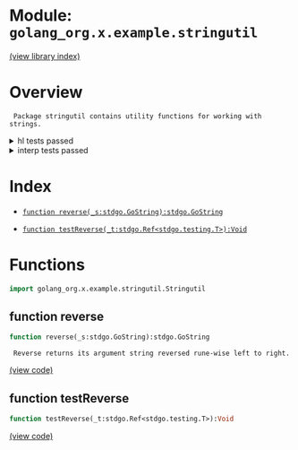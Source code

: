 # Module: `golang_org.x.example.stringutil`

[(view library index)](../../../../golibs.md)


# Overview


```
 Package stringutil contains utility functions for working with strings.
```
<details><summary>hl tests passed</summary>
<p>

```
=== RUN  TestReverse
--- PASS: TestReverse (%!s(float64=0.0014820098876953125))

```
</p>
</details>

<details><summary>interp tests passed</summary>
<p>

```
=== RUN  TestReverse
--- PASS: TestReverse (%!s(float64=0.0007140636444091797))

```
</p>
</details>


# Index


- [`function reverse(_s:stdgo.GoString):stdgo.GoString`](<#function-reverse>)

- [`function testReverse(_t:stdgo.Ref<stdgo.testing.T>):Void`](<#function-testreverse>)

# Functions


```haxe
import golang_org.x.example.stringutil.Stringutil
```


## function reverse


```haxe
function reverse(_s:stdgo.GoString):stdgo.GoString
```


```
 Reverse returns its argument string reversed rune-wise left to right.
```
[\(view code\)](<./Stringutil.hx#L34>)


## function testReverse


```haxe
function testReverse(_t:stdgo.Ref<stdgo.testing.T>):Void
```


[\(view code\)](<./Stringutil.hx#L54>)


